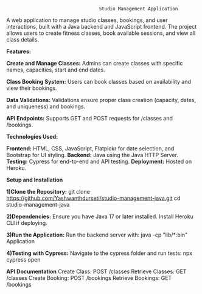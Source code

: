                                       Studio Management Application

A web application to manage studio classes, bookings, and user interactions, built with a Java backend and JavaScript frontend. The project allows users to create fitness classes, book available sessions, and view all class details.


**Features:**

**Create and Manage Classes:** Admins can create classes with specific names, capacities, start and end dates.

**Class Booking System:** Users can book classes based on availability and view their bookings.

**Data Validations:** Validations ensure proper class creation (capacity, dates, and uniqueness) and bookings.

**API Endpoints:** Supports GET and POST requests for /classes and /bookings.

**Technologies Used:**

**Frontend:** HTML, CSS, JavaScript, Flatpickr for date selection, and Bootstrap for UI styling.
**Backend:** Java using the Java HTTP Server.
**Testing:** Cypress for end-to-end and API testing.
**Deployment:** Hosted on Heroku.


**Setup and Installation**

**1)**Clone the Repository:****
git clone https://github.com/Yashwanthdurseti/studio-management-java.git
cd studio-management-java


**2)**Dependencies:****
Ensure you have Java 17 or later installed.
Install Heroku CLI if deploying.

**3)Run the Application:**
Run the backend server with:
java -cp "lib/*:bin" Application

**4)Testing with Cypress:**
Navigate to the cypress folder and run tests:
npx cypress open



**API Documentation**
Create Class: POST /classes
Retrieve Classes: GET /classes
Create Booking: POST /bookings
Retrieve Bookings: GET /bookings

